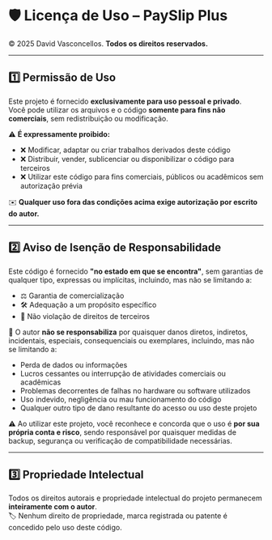 # 🛡️ Licença de Uso – PaySlip Plus

© 2025 David Vasconcellos. **Todos os direitos reservados.**

---

## 1️⃣ Permissão de Uso

Este projeto é fornecido **exclusivamente para uso pessoal e privado**.  
Você pode utilizar os arquivos e o código **somente para fins não comerciais**, sem redistribuição ou modificação.

⚠️ **É expressamente proibido:**

- ❌ Modificar, adaptar ou criar trabalhos derivados deste código  
- ❌ Distribuir, vender, sublicenciar ou disponibilizar o código para terceiros  
- ❌ Utilizar este código para fins comerciais, públicos ou acadêmicos sem autorização prévia  

✉️ **Qualquer uso fora das condições acima exige autorização por escrito do autor.**

---

## 2️⃣ Aviso de Isenção de Responsabilidade

Este código é fornecido **"no estado em que se encontra"**, sem garantias de qualquer tipo, expressas ou implícitas, incluindo, mas não se limitando a:

- ⚖️ Garantia de comercialização  
- 🛠️ Adequação a um propósito específico  
- 📜 Não violação de direitos de terceiros  

🚫 O autor **não se responsabiliza** por quaisquer danos diretos, indiretos, incidentais, especiais, consequenciais ou exemplares, incluindo, mas não se limitando a:

- Perda de dados ou informações  
- Lucros cessantes ou interrupção de atividades comerciais ou acadêmicas  
- Problemas decorrentes de falhas no hardware ou software utilizados  
- Uso indevido, negligência ou mau funcionamento do código  
- Qualquer outro tipo de dano resultante do acesso ou uso deste projeto  

⚠️ Ao utilizar este projeto, você reconhece e concorda que o uso é **por sua própria conta e risco**, sendo responsável por quaisquer medidas de backup, segurança ou verificação de compatibilidade necessárias.

---

## 3️⃣ Propriedade Intelectual

Todos os direitos autorais e propriedade intelectual do projeto permanecem **inteiramente com o autor**.  
🏷️ Nenhum direito de propriedade, marca registrada ou patente é concedido pelo uso deste código.
